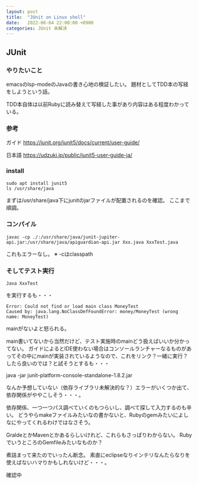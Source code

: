 ```yaml
---
layout: post
title:  "JUnit on Linux shell"
date:   2022-06-04 22:00:00 +0900
categories: JUnit 未解決
---
```


## JUnit

### やりたいこと

emacsのlsp-modeのJavaの書き心地の検証したい。
題材としてTDD本の写経をしようという話。

TDD本自体は以前Rubyに読み替えて写経した事があり内容はある程度わかっている。

### 参考

ガイド
https://junit.org/junit5/docs/current/user-guide/

日本語
https://udzuki.jp/public/junit5-user-guide-ja/

### install

```
sudo apt install junit5
ls /usr/share/java
```
まずは/usr/share/java下にjunitのjarファイルが配置されるのを確認。
ここまで順調。

### コンパイル
```
javac -cp ./:/usr/share/java/junit-jupiter-api.jar:/usr/share/java/apiguardian-api.jar Xxx.java XxxTest.java
```
これもエラーなし。
※ -cはclasspath

### そしてテスト実行

```
Java XxxTest
```
を実行するも・・・

```
Error: Could not find or load main class MoneyTest
Caused by: java.lang.NoClassDefFoundError: money/MoneyTest (wrong name: MoneyTest)
```
mainがないよと怒られる。

main書いてないから当然だけど、テスト実施時のmainどう扱えばいいか分かってない。
ガイドによるとIDE使わない場合はコンソールランチャーなるものがあってその中にmainが実装されているようなので、これをリンク？一緒に実行？したら良いのでは？と試そうとするも・・・

java -jar junit-platform-console-standalone-1.8.2.jar

なんか予想していない（依存ライブラリ未解決的な？）エラーがいくつか出て、依存関係がややこしそう・・・。

依存関係、一つ一つパス調べていくのもつらいし、調べて探して入力するのも辛い。
どうやらmakeファイルみたいなの書かないと、Rubyのgemみたいによしなにやってくれるわけではなさそう。

GraldeとかMavenとかあるらしいけれど、これらもさっぱりわからない。
RubyでいうところのGemfileみたいなものか？

煮詰まって来たのでいったん断念。
素直にeclipseなりインテリなんたらなりを使えばないハマりかもしれないけど・・・。

確認中
